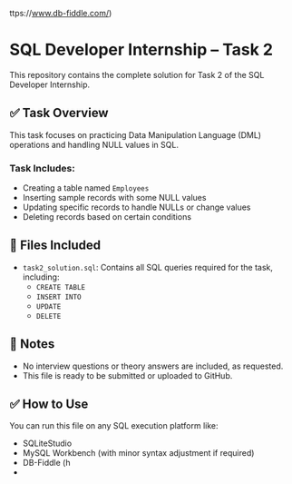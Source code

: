 ttps://www.db-fiddle.com/)

# SQL Developer Internship – Task 2

This repository contains the complete solution for Task 2 of the SQL Developer Internship.

## ✅ Task Overview

This task focuses on practicing Data Manipulation Language (DML) operations and handling NULL values in SQL.

### Task Includes:
- Creating a table named `Employees`
- Inserting sample records with some NULL values
- Updating specific records to handle NULLs or change values
- Deleting records based on certain conditions

## 📁 Files Included

- `task2_solution.sql`: Contains all SQL queries required for the task, including:
  - `CREATE TABLE`
  - `INSERT INTO`
  - `UPDATE`
  - `DELETE`

## 📌 Notes

- No interview questions or theory answers are included, as requested.
- This file is ready to be submitted or uploaded to GitHub.

## ✅ How to Use

You can run this file on any SQL execution platform like:
- SQLiteStudio
- MySQL Workbench (with minor syntax adjustment if required)
- DB-Fiddle (h
- 
